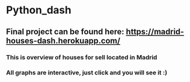 # Python_dash
## Final project can be found here: https://madrid-houses-dash.herokuapp.com/
### This is overview of houses for sell located in Madrid
### All graphs are interactive, just click and you will see it :)
